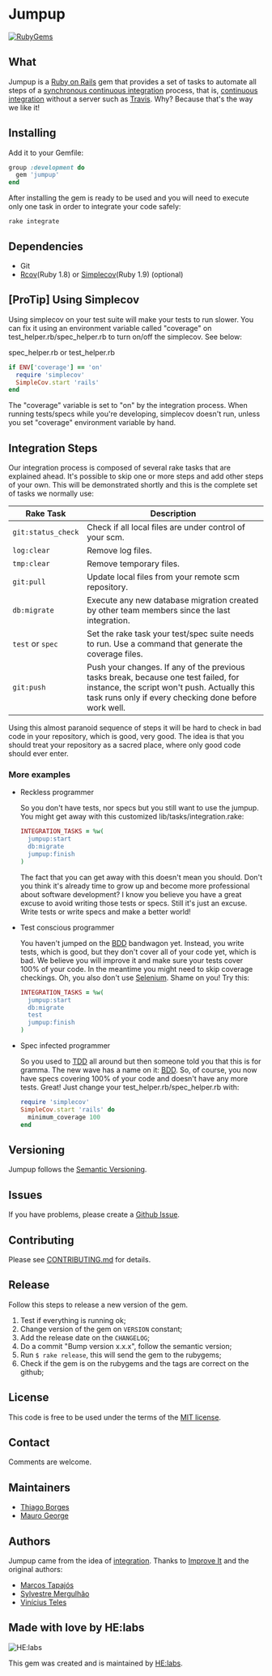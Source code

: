 # Jumpup
[![RubyGems][gem_version_badge]][ruby_gems]

## What

Jumpup is a [Ruby on Rails][ror] gem that provides a set of tasks to automate all steps of a [synchronous continuous integration][sci] process, that is, [continuous integration][ci] without a server such as [Travis][travis]. Why? Because that's the way we like it!

## Installing

Add it to your Gemfile:

```ruby
group :development do
  gem 'jumpup'
end
```

After installing the gem is ready to be used and you will need to execute only one task in order to integrate your code safely:

```
rake integrate
```

## Dependencies

* Git
* [Rcov][rc](Ruby 1.8) or [Simplecov][sc](Ruby 1.9) (optional)

## [ProTip] Using Simplecov

Using simplecov on your test suite will make your tests to run slower. You can fix it using an environment variable called "coverage" on test_helper.rb/spec_helper.rb to turn on/off the simplecov. See below:

spec_helper.rb or test_helper.rb

```ruby
if ENV['coverage'] == 'on'
  require 'simplecov'
  SimpleCov.start 'rails'
end
```

The "coverage" variable is set to "on" by the integration process. When running tests/specs while you're developing, simplecov doesn't run, unless you set "coverage" environment variable by hand.

## Integration Steps

Our integration process is composed of several rake tasks that are explained ahead. It's possible to skip one or more steps and add other steps of your own. This will be demonstrated shortly and this is the complete set of tasks we normally use:

| Rake Task | Description |
| --------- | ----------- |
| `git:status_check` | Check if all local files are under control of your scm. |
| `log:clear`        | Remove log files. |
| `tmp:clear`        | Remove temporary files. |
| `git:pull`         | Update local files from your remote scm repository. |
| `db:migrate`       | Execute any new database migration created by other team members since the last integration. |
| `test` or `spec`   | Set the rake task your test/spec suite needs to run. Use a command that generate the coverage files. |
| `git:push`         | Push your changes. If any of the previous tasks break, because one test failed, for instance, the script won't push. Actually this task runs only if every checking done before work well. |

Using this almost paranoid sequence of steps it will be hard to check in bad code in your repository, which is good, very good. The idea is that you should treat your repository as a sacred place, where only good code should ever enter.

### More examples

* Reckless programmer

  So you don't have tests, nor specs but you still want to use the jumpup. You might get away with this customized lib/tasks/integration.rake:

  ```ruby
  INTEGRATION_TASKS = %w(
    jumpup:start
    db:migrate
    jumpup:finish
  )
  ```

  The fact that you can get away with this doesn't mean you should. Don't you think it's already time to grow up and become more professional about software development? I know you believe you have a great excuse to avoid writing those tests or specs. Still it's just an excuse. Write tests or write specs and make a better world!

* Test conscious programmer

   You haven't jumped on the [BDD][BDD] bandwagon yet. Instead, you write tests, which is good, but they don't cover all of your code yet, which is bad. We believe you will improve it and make sure your tests cover 100% of your code. In the meantime you might need to skip coverage checkings. Oh, you also don't use [Selenium][sor]. Shame on you! Try this:

   ```ruby
   INTEGRATION_TASKS = %w(
     jumpup:start
     db:migrate
     test
     jumpup:finish
   )
   ```

* Spec infected programmer

  So you used to [TDD][TDD] all around but then someone told you that this is for gramma. The new wave has a name on it: [BDD][BDD]. So, of course, you now have specs covering 100% of your code and doesn't have any more tests. Great! Just change your test_helper.rb/spec_helper.rb with:

  ```ruby
  require 'simplecov'
  SimpleCov.start 'rails' do
    minimum_coverage 100
  end
  ```

## Versioning

Jumpup follows the [Semantic Versioning](http://semver.org/).

## Issues

If you have problems, please create a [Github Issue](https://github.com/Helabs/jumpup/issues).

## Contributing

Please see [CONTRIBUTING.md](https://github.com/Helabs/jumpup/blob/master/CONTRIBUTING.md) for details.

## Release

Follow this steps to release a new version of the gem.

1. Test if everything is running ok;
1. Change version of the gem on `VERSION` constant;
1. Add the release date on the `CHANGELOG`;
1. Do a commit "Bump version x.x.x", follow the semantic version;
1. Run `$ rake release`, this will send the gem to the rubygems;
1. Check if the gem is on the rubygems and the tags are correct on the github;

## License

This code is free to be used under the terms of the [MIT license][mit].

## Contact

Comments are welcome.

## Maintainers

- [Thiago Borges](https://github.com/thiagogabriel)
- [Mauro George](https://github.com/maurogeorge)

## Authors

Jumpup came from the idea of [integration](https://github.com/tapajos/integration). Thanks to [Improve It][ii] and the original authors:

* [Marcos Tapajós][mt]
* [Sylvestre Mergulhão][sm]
* [Vinícius Teles][vt]

## Made with love by HE:labs

![HE:labs](http://helabs.com.br/images/logo.png)

This gem was created and is maintained by [HE:labs](https://github.com/Helabs).


[gem_version_badge]: https://badge.fury.io/rb/jumpup.png
[ruby_gems]: http://rubygems.org/gems/jumpup
[piston]:  http://piston.rubyforge.org/
[mt]:    https://github.com/tapajos
[sm]:   https://github.com/mergulhao
[vt]:    http://www.improveit.com.br/vinicius
[f]:    http://rubyforge.org/forum/?group_id=4662
[s]:    http://subversion.tigris.org
[git]:  http://git.or.cz/
[rc]:    http://eigenclass.org/hiki.rb?rcov
[sc]:    https://github.com/colszowka/simplecov
[sor]:  http://selenium-on-rails.openqa.org
[rs]:    http://rspec.info
[rz]:    http://rubyzip.sourceforge.net/
[ror]:  http://www.rubyonrails.org
[sci]:  http://jamesshore.com/Blog/Why%20I%20Dont%20Like%20CruiseControl.html
[co]:    http://www.improveit.com.br/en/contact
[mit]:  http://www.opensource.org/licenses/mit-license.php
[ci]:   http://martinfowler.com/articles/continuousIntegration.html
[travis]: http://travis-ci.org
[tar]:  http://en.wikipedia.org/wiki/Tar_%28file_format%29
[BDD]:  http://en.wikipedia.org/wiki/Behavior_driven_development
[TDD]:  http://en.wikipedia.org/wiki/Test-driven_development
[ii]:   http://www.improveit.com.br
